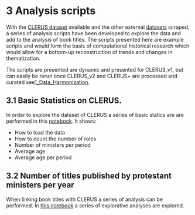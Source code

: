 # 3 Analysis scripts
With the [CLERUS dataset](../1_Data_Harmonization/README.md) available and the other external [datasets](../2_Linking_data/README.md) scraped, a series of analysis scripts have been developed to explore the data and add to the analysis of book titles. The scripts presented here are example scripts and would form the basis of computational historical research which would allow for a bottom-up reconstruction of trends and changes in thematization.

The scripts are presented are dynamic and presented for CLERUS_v1, but can easily be rerun once CLERUS_v2 and CLERUS+ are processed and curated see[1_Data_Harmonization](../1_Data_Harmonization/README.md).


## 3.1 Basic Statistics on CLERUS. 
In order to explore the dataset of CLERUS a series of basic statics are are performed in this [notebook](3_1_basic_stats_clerus.ipynb). 
It shows:
- How to load the data
- How to count the number of roles
- Number of ministers per period
- Average age
- Average age per period

## 3.2 Number of titles published by protestant ministers per year
When linking book titles with CLERUS a series of analysis can be performed. In [this notebook](3_2_clerus_kb.ipynb) a series of explorative analyses are explored.
